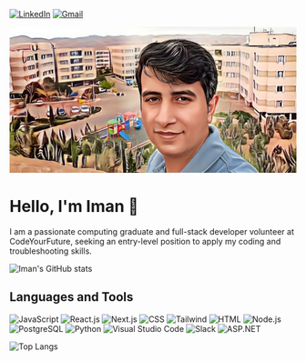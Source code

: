 [![LinkedIn][linkedin-shield]][linkedin-url]
[![Gmail][gmail-shield]][gmail-url]


<img width="1440" alt="Screenshot 2023-07-19 at 12 28 21" src="https://raw.githubusercontent.com/Ikamrava/Ikamrava/main/profile.jpeg">




[gmail-shield]: https://img.shields.io/badge/-Gmail-red.svg?style=for-the-badge&logo=gmail&logoColor=white
[gmail-url]: mailto:iman.kamrava@gmail.com

[linkedin-shield]: https://img.shields.io/badge/-LinkedIn-green.svg?style=for-the-badge&logo=linkedin&colorB=555
[linkedin-url]: https://www.linkedin.com/in/iman-kamrava/


[location-url]: https://goo.gl/maps/51Wh5R2wfnYscs9Y9
# Hello, I'm Iman 👋

I am a passionate computing graduate and full-stack developer volunteer at CodeYourFuture, seeking an entry-level position to apply my coding and troubleshooting skills.

![Iman's GitHub stats](https://github-readme-stats.vercel.app/api?username=Ikamrava&show_icons=true&theme=dracula&hide=stars)

## Languages and Tools

<p align="left">
    <img src="https://img.icons8.com/color/48/000000/javascript.png" alt="JavaScript" title="JavaScript" height="40" />
  <img src="https://img.icons8.com/color/48/000000/react-native.png" alt="React.js" title="React.js" height="40" />

  <img src="https://cdn.jsdelivr.net/gh/devicons/devicon/icons/nextjs/nextjs-line.svg" title="Next.js" height="40" />
          
  <img src="https://img.icons8.com/color/48/000000/css3.png" alt="CSS" title="CSS" height="40" />
  

   <img src="https://cdn.jsdelivr.net/gh/devicons/devicon/icons/tailwindcss/tailwindcss-plain.svg"  alt="Tailwind" title="Tailwind" height="40" />
                    
  <img src="https://img.icons8.com/color/48/000000/html-5.png" alt="HTML" title="HTML" height="40" />
  <img src="https://img.icons8.com/color/48/000000/nodejs.png" alt="Node.js" title="Node.js" height="40" />
  <img src="https://cdn.jsdelivr.net/gh/devicons/devicon/icons/postgresql/postgresql-original.svg"  title="PostgreSQL" height="40" />
          

  <img src="https://img.icons8.com/color/48/000000/python.png" alt="Python" title="Python" height="40" />

  <img src="https://img.icons8.com/color/48/000000/visual-studio-code-2019.png" alt="Visual Studio Code" title="Visual Studio Code" height="40" />

  <img src="https://img.icons8.com/color/48/000000/slack.png" alt="Slack" title="Slack" height="40" />
  <img src="https://img.icons8.com/color/48/000000/asp.png" alt="ASP.NET" title="ASP.NET" height="40" />
</p>

![Top Langs](https://github-readme-stats.vercel.app/api/top-langs/?username=Ikamrava&layout=compact)


